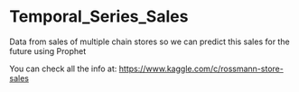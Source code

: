 # Temporal_Series_Sales
Data from sales of multiple chain stores so we can predict this sales for the future using Prophet

You can check all the info at: https://www.kaggle.com/c/rossmann-store-sales
